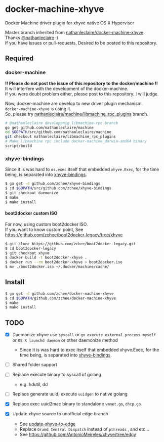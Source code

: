 docker-machine-xhyve
===

Docker Machine driver plugin for xhyve native OS X Hypervisor

Master branch inherited from [nathanleclaire/docker-machine-xhyve](https://github.com/nathanleclaire/docker-machine-xhyve). Thanks [@nathanleclaire](https://github.com/nathanleclaire) :)  
If you have issues or pull-requests, Desired to be posted to this repository.


## Required

### docker-machine
**!! Please do not post the issue of this repository to the docker/machine !!**  
It will interfere with the development of the docker-machine.  
If you were doubt problem either, please post to this repository. I will judge.

Now, docker-machine are develop to new driver plugin mechanism.  
`docker-machine-xhyve` is using it.  
So, please try [nathanleclaire/machine/libmachine_rpc_plugins](https://github.com/nathanleclaire/machine/tree/libmachine_rpc_plugins) branch.

```bash
# @nathanleclaire developpnig libmachine-rpc branch
go get github.com/nathanleclaire/machine
cd $GOPATH/src/github.com/nathanleclaire/machine
git checkout nathanleclaire/libmachine_rpc_plugins
# Make libmachine rpc include docker-machine_darwin-amd64 binary
script/build
```

### xhyve-bindings
Since it is was hard to `os.exec` itself that embedded `xhyve.Exec`, for the time being, is separated into [xhyve-bindings](https://github.com/zchee/xhyve-bindings/tree/daemonize).

```bash
$ go get -d github.com/zchee/xhyve-bindings
$ cd $GOPATH/src/github.com/zchee/xhyve-bindings
$ git checkout daemonize
$ make
$ make install
```

#### boot2docker custom ISO
For now, using custom boot2docker ISO.  
If you want to know custom point, See https://github.com/zchee/boot2docker-legacy/tree/xhyve

```bash
$ git clone https://github.com/zchee/boot2docker-legacy.git
$ cd boot2docker-legacy
$ git checkout xhyve
$ docker build -t boot2docker-xhyve .
$ docker run --rm boot2docker-xhyve > boot2docker.iso
$ mv ./boot2docker.iso ~/.docker/machine/cache/
```


## Install

```bash
$ go get -d github.com/zchee/docker-machine-xhyve
$ cd $GOPATH/github.com/zchee/docker-machine-xhyve
$ make
$ make install
```


## TODO

- [x] Daemonize xhyve use `syscall` or `go execute external process myself` or `OS X launchd daemon` or other daemonize method
    - Since it is was hard to exec itself that embedded xhyve.Exec, for the time being, is separated into [xhyve-bindings](https://github.com/zchee/xhyve-bindings/tree/daemonize).

- [ ] Shared folder support

- [ ] Replace execute binary to syscall of golang
    - e.g. hdutil, dd

- [ ] Replace generate uuid, execute `uuidgen` to native golang

- [x] Replace exec uuid2mac binary to standalone `vmnet.go`, `dhcp.go`

- [x] Update xhyve source to unofficial edge branch
    - See [update-xhyve-to-edge](https://github.com/zchee/docker-machine-xhyve/tree/update-xhyve-to-edge)
    - Replace `Grand Central Dispatch` instead of `pthreads` , and etc...
    - See https://github.com/AntonioMeireles/xhyve/tree/edgy
